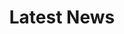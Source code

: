 ---
layout: blog_mainpage
name: blog
title: Latest News
label: News
description: >-
  Get the latest news about Confuror! Find out the latest news about the convention and its development.
lang: en
category: cat_about
category_weight: 0
featured: true
# banner_src: /assets/banners/nueva_sede_banner_es.png
# banner_alt: Nueva sede Confuror 2019
permalink: /en/blog/
---